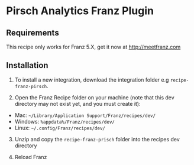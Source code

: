 # Pirsch Analytics Franz Plugin

## Requirements
This recipe only works for Franz 5.X, get it now at http://meetfranz.com

## Installation

1. To install a new integration, download the integration folder e.g `recipe-franz-pirsch`.

2. Open the Franz Recipe folder on your machine (note that this dev directory may not exist yet, and you must create it):
  * Mac: `~/Library/Application Support/Franz/recipes/dev/`
  * Windows: `%appdata%/Franz/recipes/dev/`
  * Linux: `~/.config/Franz/recipes/dev/`

3. Unzip and copy the `recipe-franz-prisch` folder into the recipes dev directory

4. Reload Franz

